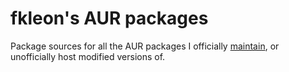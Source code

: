 # fkleon's AUR packages

Package sources for all the AUR packages I officially [maintain](https://aur.archlinux.org/packages?SeB=m&K=mysticx), or unofficially host modified versions of.
